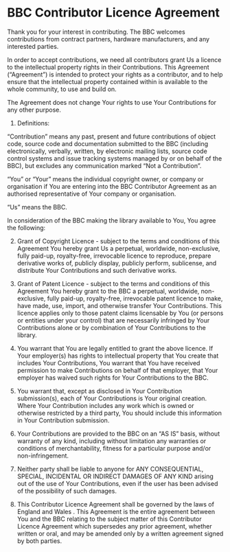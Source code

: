 # BBC Contributor Licence Agreement

Thank you for your interest in contributing. The BBC welcomes contributions from contract partners,
hardware manufacturers, and any interested parties.

In order to accept contributions, we need all contributors grant Us a licence to the intellectual
property rights in their Contributions. This Agreement (“Agreement”) is intended to protect your
rights as a contributor, and to help ensure that the intellectual property contained
within is available to the whole community, to use and build on.

The Agreement does not change Your rights to use Your Contributions for any other purpose.

1. Definitions:

“Contribution” means any past, present and future contributions of object code, source code and
documentation submitted to the BBC (including electronically, verbally, written, by electronic
mailing lists, source code control systems and issue tracking systems managed by or on behalf of
the BBC), but excludes any communication marked “Not a Contribution”.

“You” or “Your” means the individual copyright owner, or company or organisation if You are
entering into the BBC Contributor Agreement as an authorised representative of Your company or
organisation.

“Us” means the BBC.

In consideration of the BBC making the library available to You, You agree the following:

2. Grant of Copyright Licence - subject to the terms and conditions of this Agreement You hereby
   grant Us a perpetual, worldwide, non-exclusive, fully paid-up, royalty-free, irrevocable licence to
   reproduce, prepare derivative works of, publicly display, publicly perform, sublicense, and
   distribute Your Contributions and such derivative works.

3. Grant of Patent Licence - subject to the terms and conditions of this Agreement You hereby
   grant to the BBC a perpetual, worldwide, non-exclusive, fully paid-up, royalty-free, irrevocable
   patent licence to make, have made, use, import, and otherwise transfer Your Contributions. This
   licence applies only to those patent claims licensable by You (or persons or entities under your
   control) that are necessarily infringed by Your Contributions alone or by combination of Your
   Contributions to the library.

4. You warrant that You are legally entitled to grant the above licence. If Your employer(s) has
   rights to intellectual property that You create that includes Your Contributions, You warrant that
   You have received permission to make Contributions on behalf of that employer, that Your
   employer has waived such rights for Your Contributions to the BBC.

5. You warrant that, except as disclosed in Your Contribution submission(s), each of Your
   Contributions is Your original creation. Where Your Contribution includes any work which is
   owned or otherwise restricted by a third party, You should include this information in Your
   Contribution submission.

6. Your Contributions are provided to the BBC on an “AS IS” basis, without warranty of any kind,
   including without limitation any warranties or conditions of merchantability, fitness for a particular
   purpose and/or non-infringement.

7. Neither party shall be liable to anyone for ANY CONSEQUENTIAL, SPECIAL, INCIDENTAL
   OR INDIRECT DAMAGES OF ANY KIND arising out of the use of Your Contributions, even if the
   user has been advised of the possibility of such damages.

8. This Contributor Licence Agreement shall be governed by the laws of England and Wales .
   This Agreement is the entire agreement between You and the BBC relating to the subject matter
   of this Contributor Licence Agreement which supersedes any prior agreement, whether
   written or oral, and may be amended only by a written agreement signed by both parties.
